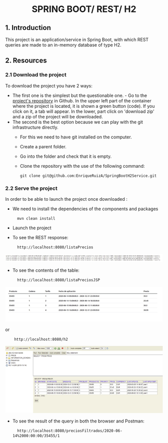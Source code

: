 <div align="center">
        <h1> SPRING BOOT/ REST/ H2</h1>
</div>

## **1. Introduction**  

This project is an application/service in Spring Boot, with which REST queries are made to an in-memory database of type H2.

<a name="resources"></a>

## **2. Resources**

<a name="download"></a>

### **2.1 Download the project**

To download the project you have 2 ways:

- The first one is the simplest but the questionable one. - Go to the [project's repository](https://github.com/EnriqueRuizA/SpringBootH2Service) in Github. In the upper left part of the container where the project is located, it is shown a green button (code). If you click on it, a tab will appear. In the lower, part click on 'download zip' and a zip of the project will be downloaded.
- The second is the best option because we can play with the git infrastructure directly.
  - For this we need to have git installed on the computer.
  - Create a parent folder.
  - Go into the folder and check that it is empty.
  - Clone the repository with the use of the following command:

        git clone git@github.com:EnriqueRuizA/SpringBootH2Service.git

<a name="serve"></a>

### **2.2 Serve the project**

In order to be able to launch the project once downloaded :

* We need to install the dependencies of the components and packages

        mvn clean install
        
* Launch the project

* To see the REST response:

        http://localhost:8080/listaPrecios
        
 ![](https://raw.githubusercontent.com/EnriqueRuizA/SpringBootH2Service/main/img/listaPrecios.jpg "listaPrecios")

* To see the contents of the table:

        http://localhost:8080/listaPreciosJSP
        
![](https://raw.githubusercontent.com/EnriqueRuizA/SpringBootH2Service/main/img/listaPreciosJSP.jpg "listaPreciosJSP")

 or
 
        http://localhost:8080/h2
     
![](https://raw.githubusercontent.com/EnriqueRuizA/SpringBootH2Service/main/img/h2.jpg "h2")

        
* To see the result of the query in both the browser and Postman:

        http://localhost:8080/preciosFiltrados/2020-06-14%2000:00:00/35455/1
